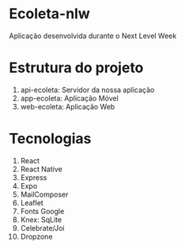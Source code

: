 # Ecoleta-nlw
Aplicação desenvolvida durante o Next Level Week

# Estrutura do projeto
1) api-ecoleta: Servidor da nossa aplicação
2) app-ecoleta: Aplicação Móvel
3) web-ecoleta: Aplicação Web

# Tecnologias
1. React
2. React Native
3. Express
4. Expo
5. MailComposer
6. Leaflet
7. Fonts Google
8. Knex: SqLite
9. Celebrate/Joi
10. Dropzone
